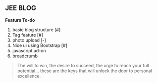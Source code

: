 ## JEE BLOG

**Featurs To-do**
1.  basic blog structure [#]
2. Tag feature [#]
3. photo upload [-]
4. Nice ui using Bootstrap [#]
5. javascript ad-on
6. breadcrumb

> The will to win, the desire to succeed, the urge to reach your full potential... these are the keys that will unlock the door to personal excellence.